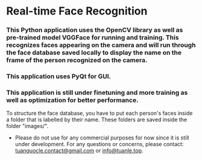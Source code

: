 # Real-time Face Recognition

### This Python application uses the OpenCV library as well as pre-trained model VGGFace for running and training. This recognizes faces appearing on the camera and will run through the face database saved locally to display the name on the frame of the person recognized on the camera.
### This application uses PyQt for GUI.
### This application is still under finetuning and more training as well as optimization for better performance.

To structure the face database, you have to put each person's faces inside a folder that is labelled by their name. These folders are saved inside the folder "images/".

* Please do not use for any commercial purposes for now since it is still under development. For any questions or concerns, please contact: tuanquocle.contact@gmail.com or info@tuanle.top.
